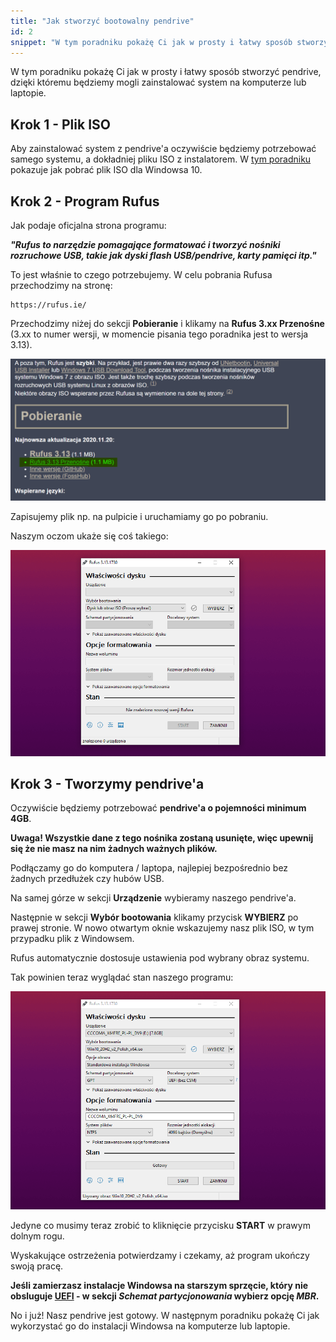 ```yaml
---
title: "Jak stworzyć bootowalny pendrive"
id: 2
snippet: "W tym poradniku pokażę Ci jak w prosty i łatwy sposób stworzyć pendrive, dzięki któremu będziemy mogli zainstalować system na komputerze lub laptopie."
---
```


W tym poradniku pokażę Ci jak w prosty i łatwy sposób stworzyć pendrive, dzięki któremu będziemy mogli zainstalować system na komputerze lub laptopie.

## Krok 1 - Plik ISO

Aby zainstalować system z pendrive'a oczywiście będziemy potrzebować samego systemu, a dokładniej pliku ISO z instalatorem. W [tym poradniku](/posty/jak-pobrac-obraz-systemu-windows-10) pokazuje jak pobrać plik ISO dla Windowsa 10.

## Krok 2 - Program Rufus

Jak podaje oficjalna strona programu:

***"Rufus to narzędzie pomagające formatować i tworzyć nośniki rozruchowe USB, takie jak dyski flash USB/pendrive, karty pamięci itp."***

To jest właśnie to czego potrzebujemy.
W celu pobrania Rufusa przechodzimy na stronę:

```
https://rufus.ie/
```

Przechodzimy niżej do sekcji **Pobieranie** i klikamy na **Rufus 3.xx Przenośne** (3.xx to numer wersji, w momencie pisania tego poradnika jest to wersja 3.13).

![Strona Rufus](./1.png)

Zapisujemy plik np. na pulpicie i uruchamiamy go po pobraniu.

Naszym oczom ukaże się coś takiego:

![Program Rufus](./2.png)

## Krok 3 - Tworzymy pendrive'a

Oczywiście będziemy potrzebować **pendrive'a o pojemności minimum 4GB**.

**Uwaga! Wszystkie dane z tego nośnika zostaną usunięte, więc upewnij się że nie masz na nim żadnych ważnych plików.**

Podłączamy go do komputera / laptopa, najlepiej bezpośrednio bez żadnych przedłużek czy hubów USB.

Na samej górze w sekcji **Urządzenie** wybieramy naszego pendrive'a.

Następnie w sekcji **Wybór bootowania** klikamy przycisk **WYBIERZ** po prawej stronie. W nowo otwartym oknie wskazujemy nasz plik ISO, w tym przypadku plik z Windowsem.

Rufus automatycznie dostosuje ustawienia pod wybrany obraz systemu. 

Tak powinien teraz wyglądać stan naszego programu:

![Ustawienia Rufus](./3.png)

Jedyne co musimy teraz zrobić to kliknięcie przycisku **START** w prawym dolnym rogu.

Wyskakujące ostrzeżenia potwierdzamy i czekamy, aż program ukończy swoją pracę.

**Jeśli zamierzasz instalacje Windowsa na starszym sprzęcie, który nie obsluguje [UEFI](https://pl.wikipedia.org/wiki/Unified_Extensible_Firmware_Interface) - w sekcji *Schemat partycjonowania* wybierz opcję *MBR*.**

No i już! Nasz pendrive jest gotowy. W następnym poradniku pokażę Ci jak wykorzystać go do instalacji Windowsa na komputerze lub laptopie.

